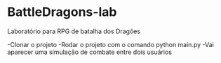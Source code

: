 # BattleDragons-lab
Laboratório para RPG de batalha dos Dragões

-Clonar o projeto
-Rodar o projeto com o comando python main.py
-Vai aparecer uma simulação de combate entre dois usuários

